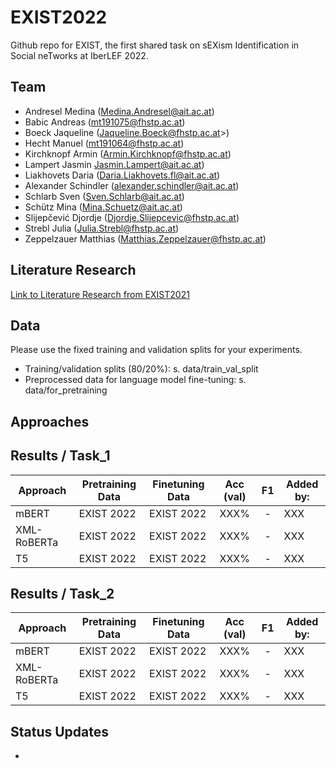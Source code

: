 # EXIST2022
Github repo for EXIST, the first shared task on sEXism Identification in Social neTworks at IberLEF 2022.



## Team
* Andresel Medina (<Medina.Andresel@ait.ac.at>)
* Babic Andreas (<mt191075@fhstp.ac.at>)
* Boeck Jaqueline (Jaqueline.Boeck@fhstp.ac.at>)
* Hecht Manuel (<mt191064@fhstp.ac.at>)
* Kirchknopf Armin (<Armin.Kirchknopf@fhstp.ac.at>)
* Lampert Jasmin <Jasmin.Lampert@ait.ac.at>)
* Liakhovets Daria (<Daria.Liakhovets.fl@ait.ac.at>)
* Alexander Schindler (<alexander.schindler@ait.ac.at>)
* Schlarb Sven (<Sven.Schlarb@ait.ac.at>)
* Schütz Mina (<Mina.Schuetz@ait.ac.at>)
* Slijepčević Djordje (<Djordje.Slijepcevic@fhstp.ac.at>)
* Strebl Julia (<Julia.Strebl@fhstp.ac.at>)
* Zeppelzauer Matthias (<Matthias.Zeppelzauer@fhstp.ac.at>)

## Literature Research
[Link to Literature Research from EXIST2021](https://teamwork.fhstp.ac.at/quickteams/home/CVPR_JF/_layouts/15/WopiFrame2.aspx?sourcedoc=%7B57EDB0F6-E970-4665-974E-9EF63C776639%7D&file=Literature_Research_EXIST.xlsx&action=default)

## Data
Please use the fixed training and validation splits for your experiments.
* Training/validation splits (80/20%): s. data/train_val_split
* Preprocessed data for language model fine-tuning: s. data/for_pretraining

## Approaches

## Results / Task_1

| Approach    | Pretraining Data   | Finetuning Data 	| Acc (val) |  F1  | Added by: |
| -------------- | --------------------- |	--------------------- | :-------: |  :-------: | ---------- |
| mBERT | EXIST 2022	| EXIST 2022 	| XXX%    |- | XXX |
| XML-RoBERTa | EXIST 2022	| EXIST 2022 	| XXX%    |- | XXX |
| T5 | EXIST 2022	| EXIST 2022 	| XXX%    |- | XXX |


## Results / Task_2

| Approach    | Pretraining Data   | Finetuning Data 	| Acc (val) |  F1  | Added by: |
| -------------- | --------------------- |	--------------------- | :-------: |  :-------: | ---------- |
| mBERT | EXIST 2022	| EXIST 2022 	| XXX%    |- | XXX |
| XML-RoBERTa | EXIST 2022	| EXIST 2022 	| XXX%    |- | XXX |
| T5 | EXIST 2022	| EXIST 2022 	| XXX%    |- | XXX |


## Status Updates
*



